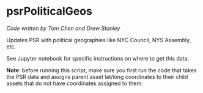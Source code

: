 # psrPoliticalGeos

*Code written by Tom Chen and Drew Stanley*
 
 Updates PSR with political geographies like NYC Council, NYS Assembly, etc.

 See Jupyter notebook for specific instructions on where to get this data.

**Note**: before running this script, make sure you first run the code that takes the PSR data and assigns parent asset lat/long coordinates to their child assets that do not have coordinates assigned to them.
